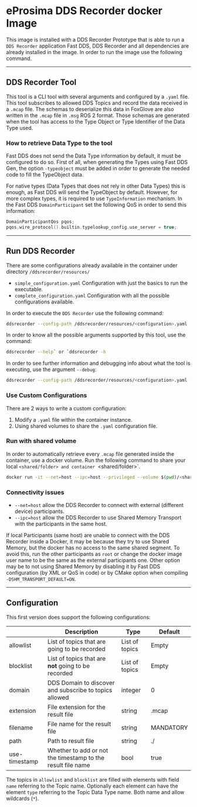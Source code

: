 # eProsima DDS Recorder docker Image

This image is installed with a DDS Recorder Prototype that is able to run a `DDS Recorder` application
Fast DDS, DDS Recorder and all dependencies are already installed in the image.
In order to run the image use the following command.

---

## DDS Recorder Tool

This tool is a CLI tool with several arguments and configured by a `.yaml` file.
This tool subscribes to allowed DDS Topics and record the data received in a `.mcap` file.
The schemas to deserialize this data in FoxGlove are also written in the `.mcap` file in `.msg` ROS 2 format.
Those schemas are generated when the tool has access to the Type Object or Type Identifier of the Data Type used.

### How to retrieve Data Type to the tool

Fast DDS does not send the Data Type information by default, it must be configured to do so.
First of all, when generating the Types using Fast DDS Gen, the option `-typeobject` must be added in order to generate the needed code to fill the TypeObject data.

For native types (Data Types that does not rely in other Data Types) this is enough, as Fast DDS will send the TypeObject by default.
However, for more complex types, it is required to use `TypeInformation` mechanism.
In the Fast DDS `DomainParticipant` set the following QoS in order to send this information:

```cpp
DomainParticipantQos pqos;
pqos.wire_protocol().builtin.typelookup_config.use_server = true;
```

---

## Run DDS Recorder

There are some configurations already available in the container under directory `/ddsrecorder/resources/`

- `simple_configuration.yaml` Configuration with just the basics to run the executable.
- `complete_configuration.yaml` Configuration with all the possible configurations available.

In order to execute the `DDS Recorder` use the following command:
```bash
ddsrecorder --config-path /ddsrecorder/resources/<configuration>.yaml
```

In order to know all the possible arguments supported by this tool, use the command:
```bash
ddsrecorder --help` or `ddsrecorder -h
```

In order to see further information and debugging info about what the tool is executing, use the argument `--debug`:
```bash
ddsrecorder --config-path /ddsrecorder/resources/<configuration>.yaml --debug
```

### Use Custom Configurations

There are 2 ways to write a custom configuration:

1. Modify a `.yaml` file within the container instance.
2. Using shared volumes to share the `.yaml` configuration file.

### Run with shared volume

In order to automatically retrieve every `.mcap` file generated inside the container, use a docker volume.
Run the following command to share your local `<shared/folder> and container `<shared/folder>`.

```bash
docker run -it --net=host --ipc=host --privileged --volume $(pwd)/<shared/folder>/:<shared/folder>  ddsrecorder:v0.1.0
```


### Connectivity issues

- `--net=host` allow the DDS Recorder to connect with external (different device) participants.
- `--ipc=host` allow the DDS Recorder to use Shared Memory Transport with the participants in the same host.

If local Participants (same host) are unable to connect with the DDS Recorder inside a Docker, it may be because they try to use Shared Memory, but the docker has no access to the same shared segment.
To avoid this, run the other participants as `root` or change the docker image user name to be the same as the external participants one.
Other option may be to not using Shared Memory by disabling it by Fast DDS configuration (by XML or QoS in code) or by CMake option when compiling `-DSHM_TRANSPORT_DEFAULT=ON`.

---

## Configuration

This first version does support the following configurations:

|               | Description                                                 | Type           | Default   |
|---------------|-------------------------------------------------------------|----------------|-----------|
| allowlist     | List of topics that are going to be recorded                | List of topics | Empty     |
| blocklist     | List of topics that are **not** going to be recorded        | List of topics | Empty     |
| domain        | DDS Domain to discover and subscribe to topics allowed      | integer        | 0         |
| extension     | File extension for the result file                          | string         | .mcap     |
| filename      | File name for the result file                               | string         | MANDATORY |
| path          | Path to result file                                         | string         | ./        |
| use-timestamp | Whether to add or not the timestamp to the result file name | bool           | true      |

The topics in `allowlist` and `blocklist` are filled with elements with field `name` referring to the Topic name.
Optionally each element can have the element `type` referring to the Topic Data Type name.
Both name and allow wildcards (`*`).
